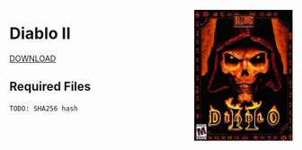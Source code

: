 <img align="right" src="./images/cover.jpg" width=175></img>

# Diablo II

[DOWNLOAD](https://seafile.afray.net/f/321b03955ec34e5ea5ad/?dl=1)

## Required Files

```
TODO: SHA256 hash
```
